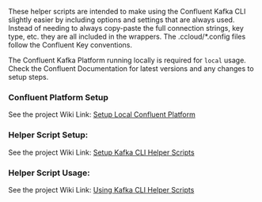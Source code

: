 These helper scripts are intended to make using the Confluent Kafka CLI slightly easier by including options and settings that are always used. Instead of needing to always copy-paste the full connection strings, key type, etc. they are all included in the wrappers. The .ccloud/*.config files follow the Confluent Key conventions.

The Confluent Kafka Platform running locally is required for `local` usage. Check the Confluent Documentation for latest versions and any changes to setup steps.

### Confluent Platform Setup
See the project Wiki Link: [Setup Local Confluent Platform](https://github.com/theryanwatson/confluent-kafka-helpers/wiki/Setup-Local-Confluent-Platform)

### Helper Script Setup:
See the project Wiki Link: [Setup Kafka CLI Helper Scripts](https://github.com/theryanwatson/confluent-kafka-helpers/wiki/Setup-Kafka-CLI-Helper-Scripts)

### Helper Script Usage:
See the project Wiki Link: [Using Kafka CLI Helper Scripts](https://github.com/theryanwatson/confluent-kafka-helpers/wiki/Using-Kafka-CLI-Helper-Scripts)
